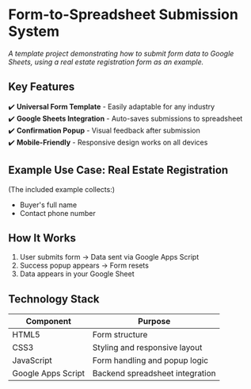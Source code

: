 # Form-to-Spreadsheet Submission System  

*A template project demonstrating how to submit form data to Google Sheets, using a real estate registration form as an example.*

## Key Features  
✔️ **Universal Form Template** - Easily adaptable for any industry  
✔️ **Google Sheets Integration** - Auto-saves submissions to spreadsheet  
✔️ **Confirmation Popup** - Visual feedback after submission  
✔️ **Mobile-Friendly** - Responsive design works on all devices  

## Example Use Case: Real Estate Registration  
(The included example collects:)
- Buyer's full name  
- Contact phone number  

## How It Works  
1. User submits form → Data sent via Google Apps Script  
2. Success popup appears → Form resets  
3. Data appears in your Google Sheet  

## Technology Stack  
| Component       | Purpose                          |
|-----------------|----------------------------------|
| HTML5           | Form structure                   |
| CSS3            | Styling and responsive layout    |
| JavaScript      | Form handling and popup logic    |
| Google Apps Script | Backend spreadsheet integration |

